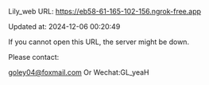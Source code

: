 Lily_web URL: https://eb58-61-165-102-156.ngrok-free.app

Updated at: 2024-12-06 00:20:49

If you cannot open this URL, the server might be down.

Please contact: 

goley04@foxmail.com Or Wechat:GL_yeaH